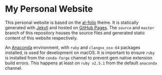 # My Personal Website

This personal website is based on the [al-folio](https://github.com/alshedivat/al-folio) theme. It is statically generated with [Jekyll](https://jekyllrb.com/) and hosted on [GitHub Pages](https://pages.github.com/). The `source` and `master` branch of this repository houses the source files and generated static content of this website respectively.

An [Anaconda](https://www.anaconda.com) environment, with `ruby` and `clangxx_osx-64` packages installed, is used for development on macOS. It is important to ensure `ruby` is installed from the `conda-forge` channel to prevent gem native extension build errors. This happens at least on `ruby v2.5.1` from the default `anaconda` channel.
